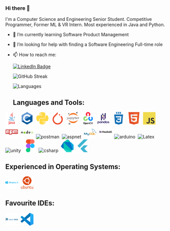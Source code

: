 

### Hi there 👋

I'm a Computer Science and Engineering Senior Student. Competitive Programmer, Former ML & VR Intern. Most experienced in Java and Python.


- 🌱 I’m currently learning Software Product Management
- 🤔 I’m looking for help with finding a Software Engineering Full-time role
- 📫 How to reach me:
            <div id="badges">
              <a href="https://www.linkedin.com/in/basant-allam/">
                <img src="https://img.shields.io/badge/LinkedIn-blue?style=for-the-badge&logo=linkedin&logoColor=white" alt="LinkedIn Badge"/>
              </a>
            </div>




  
  ![GitHub Streak](https://github-readme-streak-stats.herokuapp.com/?user=Basantallam&theme=dark&background=000000)
  
  
  
  
  
  ![Languages](https://github-readme-stats.vercel.app/api/top-langs/?username=Basantallam&layout=compact&theme=vision-friendly-dark)
  
  ## Languages and Tools:

<div>
  <img src="https://github.com/devicons/devicon/blob/master/icons/java/java-original-wordmark.svg" title="Java" alt="Java" width="40" height="40"/>&nbsp;
  <img src="https://github.com/devicons/devicon/blob/master/icons/c/c-original.svg" title="c" alt="c" width="40" height="40"/>&nbsp;
  <img src="https://github.com/devicons/devicon/blob/master/icons/python/python-plain.svg" title="Python" alt="Python" width="40" height="40"/>&nbsp;
  <img src="https://github.com/devicons/devicon/blob/master/icons/pytorch/pytorch-original.svg" title="pytorch" alt="pytorch" width="40" height="40"/>&nbsp;
  <img src="https://github.com/devicons/devicon/blob/master/icons/jupyter/jupyter-original-wordmark.svg" title="jupyter" alt="jupyter" width="40" height="40"/>&nbsp;
  <img src="https://github.com/devicons/devicon/blob/master/icons/opencv/opencv-original-wordmark.svg" title="opencv" alt="opencv" width="40" height="40"/>&nbsp;
  <img src="https://github.com/devicons/devicon/blob/master/icons/pandas/pandas-original-wordmark.svg" title="pandas" alt="pandas" width="40" height="40"/>&nbsp;
  <img src="https://github.com/devicons/devicon/blob/master/icons/css3/css3-plain-wordmark.svg"  title="CSS3" alt="CSS" width="40" height="40"/>&nbsp;
  <img src="https://github.com/devicons/devicon/blob/master/icons/html5/html5-original.svg" title="HTML5" alt="HTML" width="40" height="40"/>&nbsp;
  <img src="https://github.com/devicons/devicon/blob/master/icons/javascript/javascript-original.svg" title="JavaScript" alt="JavaScript" width="40" height="40"/>&nbsp;
  <img src="https://github.com/devicons/devicon/blob/master/icons/npm/npm-original-wordmark.svg" title="npm" alt="npm" width="40" height="40"/>&nbsp;
  <img src="https://github.com/devicons/devicon/blob/master/icons/nodejs/nodejs-original-wordmark.svg" title="NodeJS" alt="NodeJS" width="40" height="40"/>&nbsp;
  <img src="https://user-images.githubusercontent.com/30272808/187033819-c6b60765-e0dd-4a37-98ee-28b937cc0acb.svg" title="postman" alt="postman" width="40" height="40"/>&nbsp;
 <img src="https://user-images.githubusercontent.com/30272808/187034154-e6741082-68bd-4902-b209-ff1ea9de4a3d.png" title="aspnet" alt="aspnet" width="40" height="40"/>&nbsp;
  <img src="https://github.com/devicons/devicon/blob/master/icons/mysql/mysql-original-wordmark.svg" title="MySQL"  alt="MySQL" width="40" height="40"/>&nbsp;
  <img src="https://github.com/devicons/devicon/blob/master/icons/haskell/haskell-original-wordmark.svg" title="haskell" alt="haskell" width="40" height="40"/>&nbsp;
  <img src="https://user-images.githubusercontent.com/30272808/187034264-80bdc381-9ebb-49e7-b124-5191dbf11a42.jpg" title="arduino" alt="arduino" width="40" height="40"/>&nbsp;  
  <img src="https://user-images.githubusercontent.com/30272808/187034362-3e3b1c45-224c-49c6-bb87-78022e1632e5.png" title="Latex" alt="Latex" width="40" height="40"/>&nbsp;
 <img src="https://user-images.githubusercontent.com/30272808/187034218-974f5ef6-bc3f-4bd8-936a-6a3010aa2d5a.jpg" title="unity" alt="unity" width="40" height="40"/>&nbsp;
 <img src="https://github.com/devicons/devicon/blob/master/icons/figma/figma-original.svg" title="figma" alt="figma" width="40" height="40"/>&nbsp;
 <img src="https://user-images.githubusercontent.com/30272808/187036766-6704afc0-fb27-4641-83dd-ff683d311d58.png" title="csharp" alt="csharp" width="40" height="40"/>&nbsp;
 <img src="https://github.com/devicons/devicon/blob/master/icons/dart/dart-original.svg" title="dart" alt="dart" width="40" height="40"/>&nbsp;
<img src="https://github.com/devicons/devicon/blob/master/icons/flutter/flutter-plain.svg" title="flutter" alt="flutter" width="40" height="40"/>&nbsp;
            
 ## Experienced in Operating Systems:
  
  <img src="https://github.com/devicons/devicon/blob/master/icons/windows8/windows8-original-wordmark.svg" title="windows" alt="windows" width="40" height="40"/>&nbsp;
    <img src="https://github.com/devicons/devicon/blob/master/icons/ubuntu/ubuntu-plain-wordmark.svg" title="ubuntu" alt="ubuntu" width="40" height="40"/>&nbsp;

 ## Favourite IDEs:
 
     
  <img src="https://github.com/devicons/devicon/blob/master/icons/intellij/intellij-original-wordmark.svg" title="intellij" alt="intellij" width="40" height="40"/>&nbsp;
  <img src="https://github.com/devicons/devicon/blob/master/icons/vscode/vscode-original.svg" title="vscode" alt="vscode" width="40" height="40"/>&nbsp;

  </div>


